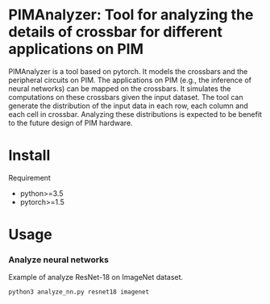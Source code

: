 # PIMAnalyzer: Tool for analyzing the details of crossbar for different applications on PIM

PIMAnalyzer is a tool based on pytorch. 
It models the crossbars and the peripheral circuits on PIM.
The applications on PIM (e.g., the inference of neural networks) can be mapped on the crossbars.
It simulates the computations on these crossbars given the input dataset.
The tool can generate the distribution of the input data in each row, each column and each cell in crossbar.
Analyzing these distributions is expected to be benefit to the future design of PIM hardware.

# Install

Requirement 
- python>=3.5
- pytorch>=1.5

# Usage

### Analyze neural networks

Example of analyze ResNet-18 on ImageNet dataset.
```
python3 analyze_nn.py resnet18 imagenet
```